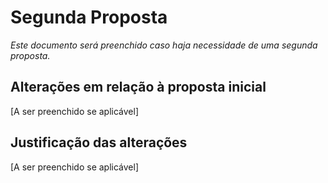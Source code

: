 # Segunda Proposta

*Este documento será preenchido caso haja necessidade de uma segunda proposta.*

## Alterações em relação à proposta inicial

[A ser preenchido se aplicável]

## Justificação das alterações

[A ser preenchido se aplicável]